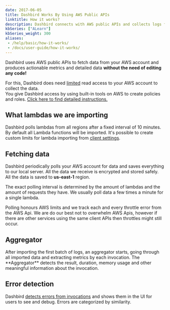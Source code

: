 ```yaml
---
date: 2017-06-05
title: Dashbird Works By Using AWS Public APIs
linktitle: How it works?
description: Dashbird connects with AWS public APIs and collects logs from CloudWatch. We turn these logs into actionable metrics that can be used for monitoring serverless functions. 
kbSeries: ["ALearn"]
kbSeries_weight: 300
aliases:
 - /help/basic/how-it-works/
 - /docs/user-guide/how-it-works/
---
```


Dashbird uses AWS public APIs to fetch data from your AWS account and produces actionable metrics and detailed data **without the need of editing any code!**

For this, Dashbird does need <u>limited</u> read access to your AWS account to collect the data.  
You give Dashbird access by using built-in tools on AWS to create policies and roles. [Click here to find detailed instructions.](/docs/user-guide/get-started)
<h2>
  <span class="h2 underlined bold">What lambdas we are importing</span>
</h2>

Dashbird polls lambdas from all regions after a fixed interval of 10 minutes. By default all Lambda functions will be imported. It's possible to create custom limits for lambda importing from [client settings](https://app.dashbird.io/client).

<h2>
  <span class="h2 underlined bold">Fetching data</span>
</h2>

Dashbird periodically polls your AWS account for data and saves everything to our local server. All the data we receive is encrypted and stored safely.
All the data is saved to <b>us-east-1</b> region.

The exact polling interval is determined by the amount of lambdas and the amount of requests they have. We usually poll data a few times a minute for a single lambda.

Polling honours AWS limits and we track each and every throttle error from the AWS Api. We are do our best not to overwhelm AWS Apis, however if there are other services using the same client APIs then throttles might still occur.

<h2>
  <span class="h2 underlined bold">Aggregator</span>
</h2>
After importing the first batch of logs, an aggregator starts, going through all imported data and extracting metrics by each invocation. The **Aggregator** detects the result, duration, memory usage and other meaningful information about the invocation.

<h2>
  <span class="h2 underlined bold">Error detection</span>
</h2>
Dashbird <u>detects errors from invocations</u> and shows them in the UI for users to see and debug. Errors are categorized by similarity.

